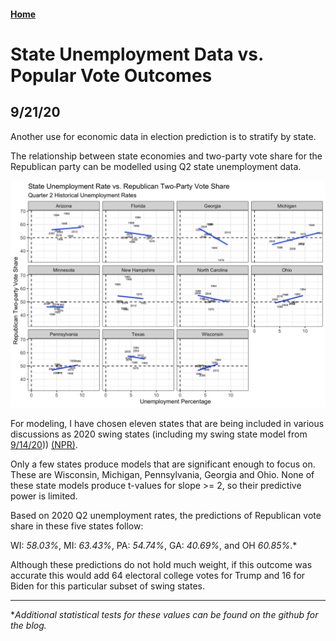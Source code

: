 #### [Home](https://cassidybargell.github.io/election_analytics/)

# State Unemployment Data vs. Popular Vote Outcomes
## 9/21/20

Another use for economic data in election prediction is to stratify by state.

The relationship between state economies and two-party vote share for the Republican party can be modelled using Q2 state unemployment data.

![](../figures/swing_lm.png)

For modeling, I have chosen  eleven states that are being included in various discussions as 2020 swing states (including my swing state model from [9/14/20](https://cassidybargell.github.io/election_analytics/posts/week_1.html))) [(NPR)](https://www.npr.org/2020/09/16/912004173/2020-electoral-map-ratings-landscape-tightens-some-but-biden-is-still-ahead).

Only a few states produce models that are significant enough to focus on. These are Wisconsin, Michigan, Pennsylvania, Georgia and Ohio. None of these state models produce t-values for slope >= 2, so their predictive power is limited. 

Based on 2020 Q2 unemployment rates, the predictions of Republican vote share in these five states follow: 

WI: *58.03%*, MI: *63.43%*, PA: *54.74%*, GA: *40.69%*, and OH *60.85%*.*

Although these predictions do not hold much weight, if this outcome was accurate this would add 64 electoral college votes for Trump and 16 for Biden for this particular subset of swing states. 

<hr>

**Additional statistical tests for these values can be found on the github for the blog.*